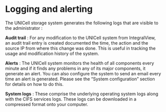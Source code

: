 # Logging and alerting

The UNICell storage system generates the following logs that are visible to the administrator :

**Audit trail** : For any modification to the UNICell system from IntegralView, an audit trail entry is created documented the time, the action and the source IP from where this change was done. This is useful in tracking the usage and modification history of the system.

**Alerts** : The UNICell system monitors the health of all components every minute and if it finds any problems in any of its major components, it generate an alert. You can also configure the system to send an email every time an alert is generated. Please see the “System configuration” section for details on how to do this.

**System logs** : These comprise the underlying operating system logs along with the CIFS services logs. These logs can be downloaded in a compressed format onto your computer.